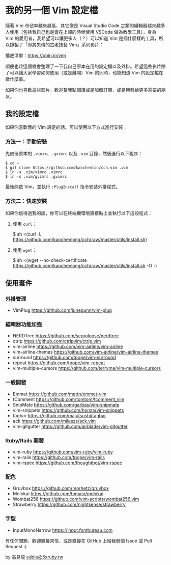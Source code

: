# 我的另一個 Vim 設定檔

隨著 Vim 市佔率越來越低、其它像是 Visual Studio Code 之類的編輯器越來越多人使用（包括我自己也是會在上課的時候使用 VSCode 做為教學工具），身為 Vim 的愛用者，我希望可以讓更多人（？）可以知道 Vim 是個什麼樣的工具，所以錄製了「即將失傳的古老技藝 Vim」系列影片：

播放清單：https://ubin.io/vim

順便也趁這個機會整理了一下我自己原本在用的設定檔以及外掛。希望這些影片除了可以讓大家學習如何使用（或是離開）Vim 的同時，也能知道 Vim 的設定檔在做什麼事。

如果你也喜歡這些影片，歡迎幫我點個讚或是加個訂閱，或是轉發給更多需要的朋友。

## 我的設定檔

如果你喜歡我的 Vim 設定的話，可以使用以下方式進行安裝：

### 方法一：手動安裝

先備份原本的 `.vimrc`、`.gvimrc` 以及 `.vim` 目錄，然後進行以下程序：

    $ cd ~
    $ git clone https://github.com/kaochenlon/cch.vim .vim
    $ ln -s .vim/vimrc .vimrc
    $ ln -s .vim/gvimrc .gvimrc

最後開啟 Vim，並執行 `:PlugInstall` 指令安裝外掛程式。

### 方法二：快速安裝

如果你信得過我的話，你可以在終端機環境直接貼上並執行以下這段程式：

1. 使用 `curl`：

    $ sh <(curl -L https://github.com/kaochenlong/cch/raw/master/utils/install.sh)

2. 使用 `wget`： 

    $ sh <(wget --no-check-certificate https://github.com/kaochenlong/cch/raw/master/utils/install.sh -O -)

## 使用套件

### 外掛管理

- VimPlug <https://github.com/junegunn/vim-plug>

### 編輯器功能加強

- NERDTree <https://github.com/scrooloose/nerdtree>
- ctrlp <https://github.com/ctrlpvim/ctrlp.vim>
- vim-airline <https://github.com/vim-airline/vim-airline>
- vim-airline-themes <https://github.com/vim-airline/vim-airline-themes>
- surround <https://github.com/tpope/vim-surround>
- repeat <https://github.com/tpope/vim-repeat>
- vim-multiple-cursors <https://github.com/terryma/vim-multiple-cursors>

### 一般開發

- Emmet <https://github.com/mattn/emmet-vim>
- tComment <https://github.com/tomtom/tcomment_vim>
- SnipMate <https://github.com/garbas/vim-snipmate>
- vim-snippets <https://github.com/honza/vim-snippets>
- tagbar <https://github.com/majutsushi/tagbar>
- ack <https://github.com/mileszs/ack.vim>
- vim-gitgutter <https://github.com/airblade/vim-gitgutter>

### Ruby/Rails 開發

- vim-ruby <https://github.com/vim-ruby/vim-ruby>
- vim-rails <https://github.com/tpope/vim-rails>
- vim-rspec <https://github.com/thoughtbot/vim-rspec>

### 配色

- Gruvbox <https://github.com/morhetz/gruvbox>
- Molokai <https://github.com/tomasr/molokai>
- Wombat256 <https://github.com/vim-scripts/wombat256.vim>
- Strawberry <https://github.com/nightsense/strawberry>

### 字型

- InputMonoNarrow <https://input.fontbureau.com>

有任何問題，歡迎直接來信，或是直接在 GitHub 上給我發個 Issue 或 Pull Request :)

by 高見龍 eddie@5xruby.tw 

